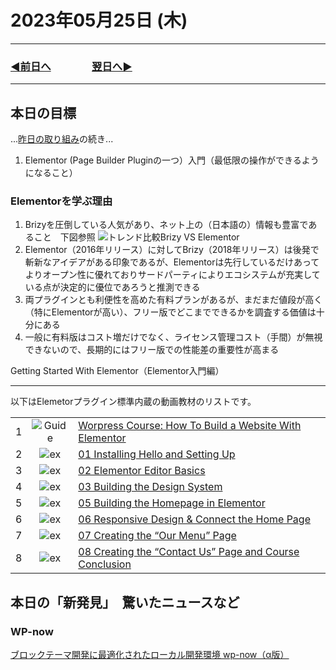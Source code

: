 # 2023年05月25日 (木)

---

### [◀️前日へ](https://github.com/yuasys/chatty-journal/blob/main/2023/05/2023-05-24.md)&emsp;&emsp;&emsp;&emsp;[翌日へ▶️](https://github.com/yuasys/chatty-journal/blob/main/2023/05/2023-05-26.md)

---

## 本日の目標

...[昨日の取り組み](https://github.com/yuasys/chatty-journal/blob/main/2023/05/2023-05-24.md)の続き...  

1. Elementor (Page Builder Pluginの一つ）入門（最低限の操作ができるようになること）

### Elementorを学ぶ理由

1. Brizyを圧倒している人気があり、ネット上の（日本語の）情報も豊富であること　下図参照
![トレンド比較Brizy VS Elementor](https://camo.githubusercontent.com/96e11fc051ff2ffdad629f613217ec6d995e963f5114073c86016578a30ed0f4/68747470733a2f2f6861636b6d642e696f2f5f75706c6f6164732f42795262397a7572332e706e67)
2. Elementor（2016年リリース）に対してBrizy（2018年リリース）は後発で斬新なアイデアがある印象であるが、Elementorは先行しているだけあってよりオープン性に優れておりサードパーティによりエコシステムが充実している点が決定的に優位であろうと推測できる
3. 両プラグインとも利便性を高めた有料プランがあるが、まだまだ値段が高く（特にElementorが高い）、フリー版でどこまでできるかを調査する価値は十分にある
4. 一般に有料版はコスト増だけでなく、ライセンス管理コスト（手間）が無視できないので、長期的にはフリー版での性能差の重要性が高まる

Getting Started With Elementor（Elementor入門編）

---

以下はElemetorプラグイン標準内蔵の動画教材のリストです。

||||
|-|:----:|:--|
| 1   | ![Guide](https://i.ytimg.com/vi/icTcREd1tAg/hqdefault.jpg?sqp=-oaymwEcCPYBEIoBSFXyq4qpAw4IARUAAIhCGAFwAcABBg==&rs=AOn4CLBbuKhGgqVwqEd3WJxgPCkOE2x7zQ) | [Worpress Course: How To Build a Website With Elementor](https://youtu.be/icTcREd1tAg)  |
| 2   |     ![ex](https://i.ytimg.com/vi/WAEhISns8NA/hqdefault.jpg?sqp=-oaymwEbCKgBEF5IVfKriqkDDggBFQAAiEIYAXABwAEG&rs=AOn4CLDtR_mJrZnhEgaG8fJ5BMheUGsB-Q)      | [01 Installing Hello and Setting Up](https://youtu.be/WAEhISns8NA?si=7IeDpKDKbPXCFCM7)                                                  |
| 3   |     ![ex](https://i.ytimg.com/vi/4G3YjWnQE-o/hqdefault.jpg?sqp=-oaymwEbCKgBEF5IVfKriqkDDggBFQAAiEIYAXABwAEG&rs=AOn4CLCGlWyqt5JNvIlUmj3R2eLBM-rQVg)      | [02 Elementor Editor Basics](https://youtu.be/4G3YjWnQE-o)                              |
| 4   |     ![ex](https://i.ytimg.com/vi/i7d9Pn1yZFs/hqdefault.jpg?sqp=-oaymwEbCKgBEF5IVfKriqkDDggBFQAAiEIYAXABwAEG&rs=AOn4CLA5kK3uoPPXSHJYemu44HZkmtbSgg)      | [03 Building the Design System](https://youtu.be/i7d9Pn1yZFs)                           |
| 5   |     ![ex](https://i.ytimg.com/vi/LjQptEShDJo/hqdefault.jpg?sqp=-oaymwEbCKgBEF5IVfKriqkDDggBFQAAiEIYAXABwAEG&rs=AOn4CLAxuYtDNzoByYdn-0ReddbXieRrlQ)      | [05 Building the Homepage in Elementor](https://youtu.be/LjQptEShDJo)                   |
| 6   |     ![ex](https://i.ytimg.com/vi/sNLlysb87gY/hqdefault.jpg?sqp=-oaymwEbCKgBEF5IVfKriqkDDggBFQAAiEIYAXABwAEG&rs=AOn4CLAq4iQzbQF9-ELDbLRCJXjKopz5Xw)      | [06 Responsive Design & Connect the Home Page](https://youtu.be/sNLlysb87gY)            |
| 7   |     ![ex](https://i.ytimg.com/vi/9rWCfTTlpOo/hqdefault.jpg?sqp=-oaymwEbCKgBEF5IVfKriqkDDggBFQAAiEIYAXABwAEG&rs=AOn4CLDdThI8eNGyD5bkGd1kVDTArz7i1w)      | [07 Creating the “Our Menu” Page](https://youtu.be/9rWCfTTlpOo)                         |
| 8   |     ![ex](https://i.ytimg.com/vi/ksTvSAqjfyM/hqdefault.jpg?sqp=-oaymwEbCKgBEF5IVfKriqkDDggBFQAAiEIYAXABwAEG&rs=AOn4CLDpTpvvc8XMXP0X5cyKXXMW1A3urg)      | [08 Creating the “Contact Us” Page and Course Conclusion](https://youtu.be/ksTvSAqjfyM) |

## 本日の「新発見」　驚いたニュースなど

### WP-now

[ブロックテーマ開発に最適化されたローカル開発環境 wp-now（α版）](https://youtu.be/kKLoKHQrVIA)
